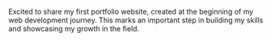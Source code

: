 Excited to share my first portfolio website, created at the beginning of my web development journey. This marks an important step in building my skills and showcasing my growth in the field.
